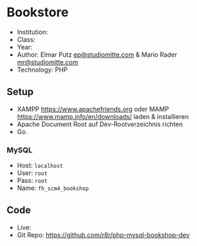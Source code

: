 # Bookstore 

* Institution: 
* Class: 
* Year: 
* Author: Elmar Putz <ep@studiomitte.com> & Mario Rader <mr@studiomitte.com>
* Technology: PHP 

## Setup

* XAMPP <https://www.apachefriends.org> oder MAMP <https://www.mamp.info/en/downloads/> laden & installieren
* Apache Document Root auf Dev-Rootverzeichnis richten
* Go.

### MySQL

* Host: ```localhost```
* User: ```root```
* Pass: ```root```
* Name: ```fh_scm4_bookshop```

## Code
* Live: 
* Git Repo: <https://github.com/r8r/php-mysql-bookshop-dev>

